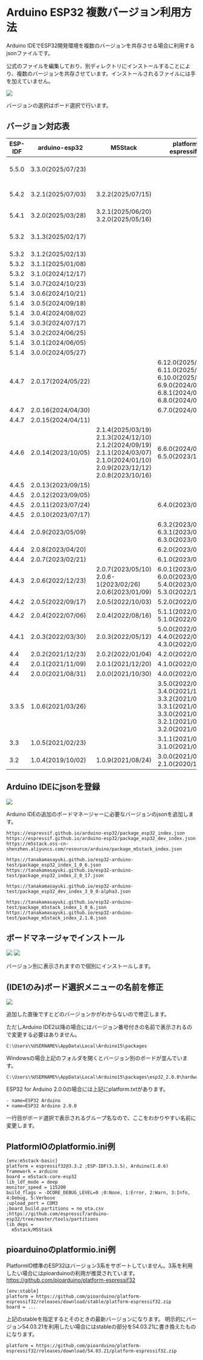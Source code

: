 # Arduino ESP32 複数バージョン利用方法

Arduino IDEでESP32開発環境を複数のバージョンを共存させる場合に利用するjsonファイルです。

公式のファイルを編集しており、別ディレクトリにインストールすることにより、複数のバージョンを共存させています。インストールされるファイルには手を加えていません。

![](img/top.png)

バージョンの選択はボード選択で行います。

## バージョン対応表

| ESP-IDF | arduino-esp32      | M5Stack                                                                                               | platform-espressif32                                                                                                                            | pioarduino                                            |
|---------|--------------------|-------------------------------------------------------------------------------------------------------|-------------------------------------------------------------------------------------------------------------------------------------------------|-------------------------------------------------------|
| 5.5.0   | 3.3.0(2025/07/23)  |                                                                                                       |                                                                                                                                                 | 55.03.30-2(2025/08/16)<br>55.03.30-1(2025/07/28)<br>55.03.30(2025/07/23)        |
| 5.4.2   | 3.2.1(2025/07/03)  | 3.2.2(2025/07/15)                                                                                     |                                                                                                                                                 | 54.03.21-2(2025/08/01)<br>54.03.21-1(2025/07/28)<br>54.03.21(2025/07/07)        |
| 5.4.1   | 3.2.0(2025/03/28)  | 3.2.1(2025/06/20)<br>3.2.0(2025/05/16)                                                                |                                                                                                                                                 | 54.03.20(2025/03/28)                                  |
| 5.3.2   | 3.1.3(2025/02/17)  |                                                                                                       |                                                                                                                                                 | 53.03.13-1(2025/05/30)<br>53.03.13%2Bgithub(2025/02/22)<br>53.03.13(2025/02/17) |
| 5.3.2   | 3.1.2(2025/02/13)  |                                                                                                       |                                                                                                                                                 | 53.03.12(2025/02/13)                                  |
| 5.3.2   | 3.1.1(2025/01/08)  |                                                                                                       |                                                                                                                                                 | 53.03.11(2025/02/09)                                  |
| 5.3.2   | 3.1.0(2024/12/17)  |                                                                                                       |                                                                                                                                                 | 53.03.10(2024/12/17)                                  |
| 5.1.4   | 3.0.7(2024/10/23)  |                                                                                                       |                                                                                                                                                 | 51.03.07(2024/10/23)                                  |
| 5.1.4   | 3.0.6(2024/10/21)  |                                                                                                       |                                                                                                                                                 | 51.03.06(2024/10/21)                                  |
| 5.1.4   | 3.0.5(2024/09/18)  |                                                                                                       |                                                                                                                                                 | 51.03.05(2024/10/12)                                  |
| 5.1.4   | 3.0.4(2024/08/02)  |                                                                                                       |                                                                                                                                                 | 51.03.04(2024/08/07)                                  |
| 5.1.4   | 3.0.3(2024/07/17)  |                                                                                                       |                                                                                                                                                 | 51.03.03(2024/07/17)                                  |
| 5.1.4   | 3.0.2(2024/06/25)  |                                                                                                       |                                                                                                                                                 | 51.03.02(2024/07/15)                                  |
| 5.1.4   | 3.0.1(2024/06/05)  |                                                                                                       |                                                                                                                                                 |                                                       |
| 5.1.4   | 3.0.0(2024/05/27)  |                                                                                                       |                                                                                                                                                 |                                                       |
| 4.4.7   | 2.0.17(2024/05/22) |                                                                                                       | 6.12.0(2025/07/31)<br>6.11.0(2025/05/27)<br>6.10.0(2025/01/26)<br>6.9.0(2024/09/26)<br>6.8.1(2024/07/31)<br>6.8.0(2024/07/30)                   |                                                       |
| 4.4.7   | 2.0.16(2024/04/30) |                                                                                                       | 6.7.0(2024/05/14)                                                                                                                               |                                                       |
| 4.4.7   | 2.0.15(2024/04/11) |                                                                                                       |                                                                                                                                                 |                                                       |
| 4.4.6   | 2.0.14(2023/10/05) | 2.1.4(2025/03/19)<br>2.1.3(2024/12/10)<br>2.1.2(2024/09/19)<br>2.1.1(2024/03/07)<br>2.1.0(2024/01/10)<br>2.0.9(2023/12/12)<br>2.0.8(2023/10/16) | 6.6.0(2024/03/30)<br>6.5.0(2023/12/27)                                                                |                                                       |
| 4.4.5   | 2.0.13(2023/09/15) |                                                                                                       |                                                                                                                                                 |                                                       |
| 4.4.5   | 2.0.12(2023/09/05) |                                                                                                       |                                                                                                                                                 |                                                       |
| 4.4.5   | 2.0.11(2023/07/24) |                                                                                                       | 6.4.0(2023/08/31)                                                                                                                               |                                                       |
| 4.4.5   | 2.0.10(2023/07/17) |                                                                                                       |                                                                                                                                                 |                                                       |
| 4.4.4   | 2.0.9(2023/05/09)  |                                                                                                       | 6.3.2(2023/06/20)<br>6.3.1(2023/05/26)<br>6.3.0(2023/05/19)                                                                                     |                                                       |
| 4.4.4   | 2.0.8(2023/04/20)  |                                                                                                       | 6.2.0(2023/04/29)                                                                                                                               |                                                       |
| 4.4.4   | 2.0.7(2023/02/21)  |                                                                                                       | 6.1.0(2023/03/09)                                                                                                                               |                                                       |
| 4.4.3   | 2.0.6(2022/12/23)  | 2.0.7(2023/05/10)<br>2.0.6-1(2023/02/26)<br>2.0.6(2023/01/09)                                         | 6.0.1(2023/02/06)<br>6.0.0(2023/01/17)<br>5.4.0(2023/06/23)<br>5.3.0(2022/12/30)                                                                |                                                       |
| 4.4.2   | 2.0.5(2022/09/17)  | 2.0.5(2022/10/03)                                                                                     | 5.2.0(2022/09/30)                                                                                                                               |                                                       |
| 4.4.2   | 2.0.4(2022/07/06)  | 2.0.4(2022/08/16)                                                                                     | 5.1.1(2022/08/26)<br>5.1.0(2022/08/01)                                                                                                          |                                                       |
| 4.4.1   | 2.0.3(2022/03/30)  | 2.0.3(2022/05/12)                                                                                     | 5.0.0(2022/06/30)<br>4.4.0(2022/06/01)<br>4.3.0(2022/05/21)                                                                                     |                                                       |
| 4.4     | 2.0.2(2021/12/23)  | 2.0.2(2022/01/04)                                                                                     | 4.2.0(2022/04/29)                                                                                                                               |                                                       |
| 4.4     | 2.0.1(2021/11/09)  | 2.0.1(2021/12/20)                                                                                     | 4.1.0(2022/04/22)                                                                                                                               |                                                       |
| 4.4     | 2.0.0(2021/08/31)  | 2.0.0(2021/10/30)                                                                                     | 4.0.0(2022/04/22)                                                                                                                               |                                                       |
| 3.3.5   | 1.0.6(2021/03/26)  |                                                                                                       | 3.5.0(2022/01/28)<br>3.4.0(2021/11/12)<br>3.3.2(2021/08/31)<br>3.3.1(2021/07/27)<br>3.3.0(2021/06/30)<br>3.2.1(2021/05/31)<br>3.2.0(2021/03/29) |                                                       |
| 3.3     | 1.0.5(2021/02/23)  |                                                                                                       | 3.1.1(2021/03/19)<br>3.1.0(2021/02/26)                                                                                                          |                                                       |
| 3.2     | 1.0.4(2019/10/02)  | 1.0.9(2021/08/24)                                                                                     | 3.0.0(2021/01/30)<br>2.1.0(2020/12/02)                                                                                                          |                                                       |

## Arduino IDEにjsonを登録

![](img/add_json.png)

Arduino IDEの追加のボードマネージャーに必要なバージョンのjsonを追加します。

```
https://espressif.github.io/arduino-esp32/package_esp32_index.json
https://espressif.github.io/arduino-esp32/package_esp32_dev_index.json
https://m5stack.oss-cn-shenzhen.aliyuncs.com/resource/arduino/package_m5stack_index.json

https://tanakamasayuki.github.io/esp32-arduino-test/package_esp32_index_1_0_6.json
https://tanakamasayuki.github.io/esp32-arduino-test/package_esp32_index_2_0_17.json

https://tanakamasayuki.github.io/esp32-arduino-test/package_esp32_dev_index_3_0_0-alpha3.json

https://tanakamasayuki.github.io/esp32-arduino-test/package_m5stack_index_1_0_6.json
https://tanakamasayuki.github.io/esp32-arduino-test/package_m5stack_index_2.1.0.json
```

## ボードマネージャでインストール

![](img/esp32.png)
![](img/m5stack.png)

バージョン別に表示されますので個別にインストールします。

## (IDE1のみ)ボード選択メニューの名前を修正

![](img/noname.png)

追加した直後ですとどのバージョンかがわからないので修正します。

ただしArduino IDE2以降の場合にはバージョン番号付きの名前で表示されるので変更する必要はありません。

```
C:\Users\%USERNAME%\AppData\Local\Arduino15\packages
```

Windowsの場合上記のフォルダを開くとバージョン別のボードが並んでいます。

```
C:\Users\%USERNAME%\AppData\Local\Arduino15\packages\esp32_2.0.0\hardware\esp32\2.0.0\platform.txt
```

ESP32 for Arduino 2.0.0の場合には上記にplatform.txtがあります。

```
- name=ESP32 Arduino
+ name=ESP32 Arduino 2.0.0
```

一行目がボード選択で表示されるグループ名なので、ここをわかりやすい名前に変更します。

## PlatformIOのplatformio.ini例
```
[env:m5stack-basic]
platform = espressif32@3.3.2 ;ESP-IDF(3.3.5), Arduino(1.0.6)
framework = arduino
board = m5stack-core-esp32
lib_ldf_mode = deep
monitor_speed = 115200
build_flags = -DCORE_DEBUG_LEVEL=0 ;0:None, 1:Error, 2:Warn, 3:Info, 4:Debug, 5:Verbose
;upload_port = COM3
;board_build.partitions = no_ota.csv ;https://github.com/espressif/arduino-esp32/tree/master/tools/partitions
lib_deps = 
  m5stack/M5Stack
```

## pioarduinoのplatformio.ini例
PlatformIO標準のESP32はバージョン3系をサポートしていません。3系を利用したい場合にはpioarduinoの利用が推奨されています。
https://github.com/pioarduino/platform-espressif32
```
[env:stable]
platform = https://github.com/pioarduino/platform-espressif32/releases/download/stable/platform-espressif32.zip
board = ...
```
上記のstableを指定するとそのときの最新バージョンになります。
明示的にバージョン54.03.21を利用したい場合にはstableの部分を54.03.21に書き換えたものになります。
```
platform = https://github.com/pioarduino/platform-espressif32/releases/download/54.03.21/platform-espressif32.zip
```
